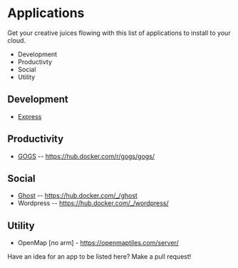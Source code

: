 # Applications

Get your creative juices flowing with this list of applications to install to your cloud.

* Development
* Productivty
* Social
* Utility

## Development
* [Express](express.md)

## Productivity
* [GOGS](gogs.md) -- https://hub.docker.com/r/gogs/gogs/

## Social
* [Ghost](ghost.md) -- https://hub.docker.com/_/ghost
* Wordpress -- https://hub.docker.com/_/wordpress/

## Utility
* OpenMap [no arm] - https://openmaptiles.com/server/

Have an idea for an app to be listed here?  Make a pull request!
